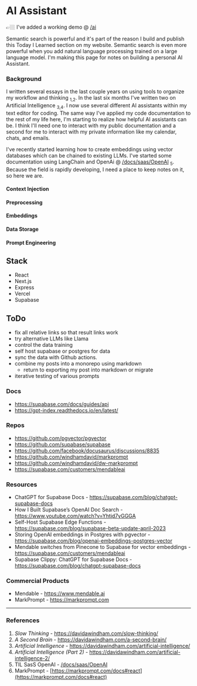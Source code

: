 # AI Assistant

👉🏼 I've added a working demo @ [/ai](/ai)

Semantic search is powerful and it's part of the reason I build and publish this Today I Learned section on my website. Semantic search is even more powerful when you add natural language processing trained on a large language model. I'm making this page for notes on building a personal AI Assistant. 



### Background

I written several essays in the last couple years on using tools to organize my workflow and thinking <sub>1,2</sub>. In the last six months I've written two on Artificial Intelligence <sub>3,4</sub>. I now use several different AI assistants within my text editor for coding. The same way I've applied my code documentation to the rest of my life here, I'm starting to realize how helpful AI assistants can be. I think I'll need one to interact with my public documentation and a second for me to interact with my private information like my calendar, chats, and emails.  

I've recently started learning how to create embeddings using vector databases which can be chained to existing LLMs. I've started some documentation using LangChain and OpenAi @ [/docs/saas/OpenAI](/docs/saas/OpenAI) <sub>5</sub>. Because the field is rapidly developing, I need a place to keep notes on it, so here we are. 

#### Context Injection

#### Preprocessing

#### Embeddings

#### Data Storage

#### Prompt Engineering


## Stack 

- React
- Next.js
- Express
- Vercel
- Supabase


## ToDo

- fix all relative links so that result links work
- try alternative LLMs like Llama
- control the data training 
- self host supabase or postgres for data
- sync the data with Github actions. 
- combine my posts into a monorepo using markdown
  - return to exporting my post into markdown or migrate
- iterative testing of various prompts

### Docs 

- <https://supabase.com/docs/guides/api>
- <https://gpt-index.readthedocs.io/en/latest/>


### Repos 

- <https://github.com/pgvector/pgvector>
- <https://github.com/supabase/supabase>
- <https://github.com/facebook/docusaurus/discussions/8835>
- <https://github.com/windhamdavid/markprompt>
- <https://github.com/windhamdavid/dw-markprompt>
- <https://supabase.com/customers/mendableai>

### Resources

- ChatGPT for Supabase Docs - <https://supabase.com/blog/chatgpt-supabase-docs>
- How I Built Supabase’s OpenAI Doc Search - <https://www.youtube.com/watch?v=Yhtjd7yGGGA>
- Self-Host Supabase Edge Functions - <https://supabase.com/blog/supabase-beta-update-april-2023>
- Storing OpenAI embeddings in Postgres with pgvector - <https://supabase.com/blog/openai-embeddings-postgres-vector>
- Mendable switches from Pinecone to Supabase for vector embeddings - <https://supabase.com/customers/mendableai>
- Supabase Clippy: ChatGPT for Supabase Docs - <https://supabase.com/blog/chatgpt-supabase-docs>

### Commercial Products

- Mendable - <https://www.mendable.ai>
- MarkPrompt - <https://markprompt.com>



---
### References

1. _Slow Thinking_ - <https://davidawindham.com/slow-thinking/>
2. _A Second Brain_ - <https://davidawindham.com/a-second-brain/>
3. _Artificial Intelligence_ - <https://davidawindham.com/artificial-intelligence/>
4. _Artificial Intelligence (Part 2)_ - <https://davidawindham.com/artificial-intelligence-2/>
5. TIL SasS OpenAI - [/docs/saas/OpenAI](/docs/saas/OpenAI)
6. MarkPrompt - [https://markprompt.com/docs#react](https://markprompt.com/docs#react)
